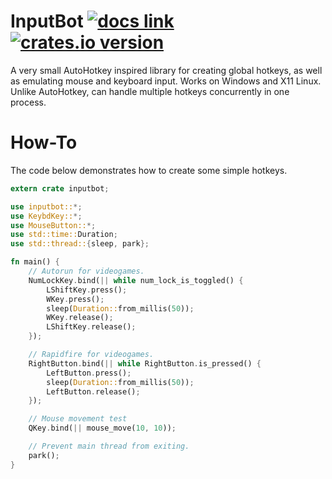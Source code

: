 # InputBot [![docs link](https://docs.rs/inputbot/badge.svg)](https://docs.rs/inputbot) [![crates.io version](https://img.shields.io/crates/v/inputbot.svg)](https://crates.io/crates/inputbot) 
A very small AutoHotkey inspired library for creating global hotkeys, as well as emulating mouse and keyboard input. Works on Windows and X11 Linux. Unlike AutoHotkey, can handle multiple hotkeys concurrently in one process.

# How-To
The code below demonstrates how to create some simple hotkeys.

```Rust
extern crate inputbot;

use inputbot::*;
use KeybdKey::*;
use MouseButton::*;
use std::time::Duration;
use std::thread::{sleep, park};

fn main() {
    // Autorun for videogames.
    NumLockKey.bind(|| while num_lock_is_toggled() {
        LShiftKey.press();
        WKey.press();
        sleep(Duration::from_millis(50));
        WKey.release();
        LShiftKey.release();
    });

    // Rapidfire for videogames.
    RightButton.bind(|| while RightButton.is_pressed() {
        LeftButton.press();
        sleep(Duration::from_millis(50));
        LeftButton.release();
    });

    // Mouse movement test
    QKey.bind(|| mouse_move(10, 10));

    // Prevent main thread from exiting.
    park();
}

```
